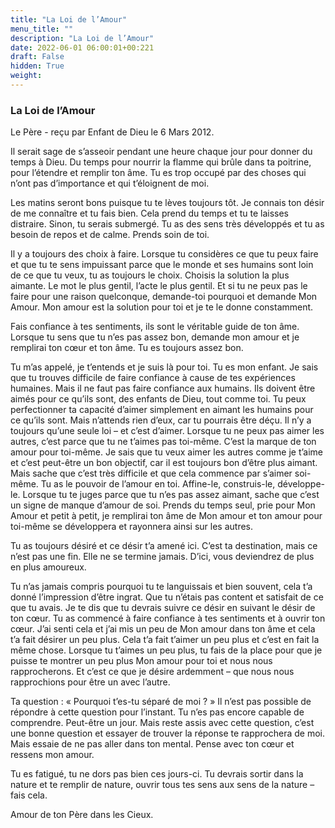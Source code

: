 ```yaml
---
title: "La Loi de l’Amour"
menu_title: ""
description: "La Loi de l’Amour"
date: 2022-06-01 06:00:01+00:221
draft: False
hidden: True
weight:
---
```

### La Loi de l’Amour

Le Père - reçu par Enfant de Dieu le 6 Mars 2012.

Il serait sage de s’asseoir pendant une heure chaque jour pour donner du temps à Dieu. Du temps pour nourrir la flamme qui brûle dans ta poitrine, pour l’étendre et remplir ton âme. Tu es trop occupé par des choses qui n’ont pas d’importance et qui t’éloignent de moi.

Les matins seront bons puisque tu te lèves toujours tôt. Je connais ton désir de me connaître et tu fais bien. Cela prend du temps et tu te laisses distraire. Sinon, tu serais submergé. Tu as des sens très développés et tu as besoin de repos et de calme. Prends soin de toi.

Il y a toujours des choix à faire. Lorsque tu considères ce que tu peux faire et que tu te sens impuissant parce que le monde et ses humains sont loin de ce que tu veux, tu as toujours le choix. Choisis la solution la plus aimante. Le mot le plus gentil, l’acte le plus gentil. Et si tu ne peux pas le faire pour une raison quelconque, demande-toi pourquoi et demande Mon Amour. Mon amour est la solution pour toi et je te le donne constamment.

Fais confiance à tes sentiments, ils sont le véritable guide de ton âme. Lorsque tu sens que tu n’es pas assez bon, demande mon amour et je remplirai ton cœur et ton âme. Tu es toujours assez bon.

Tu m’as appelé, je t’entends et je suis là pour toi. Tu es mon enfant. Je sais que tu trouves difficile de faire confiance à cause de tes expériences humaines. Mais il ne faut pas faire confiance aux humains. Ils doivent être aimés pour ce qu’ils sont, des enfants de Dieu, tout comme toi. Tu peux perfectionner ta capacité d’aimer simplement en aimant les humains pour ce qu’ils sont. Mais n’attends rien d’eux, car tu pourrais être déçu. Il n’y a toujours qu’une seule loi – et c’est d’aimer. Lorsque tu ne peux pas aimer les autres, c’est parce que tu ne t’aimes pas toi-même. C’est la marque de ton amour pour toi-même. Je sais que tu veux aimer les autres comme je t’aime et c’est peut-être un bon objectif, car il est toujours bon d’être plus aimant. Mais sache que c’est très difficile et que cela commence par s’aimer soi-même. Tu as le pouvoir de l’amour en toi. Affine-le, construis-le, développe-le. Lorsque tu te juges parce que tu n’es pas assez aimant, sache que c’est un signe de manque d’amour de soi. Prends du temps seul, prie pour Mon Amour et petit à petit, je remplirai ton âme de Mon amour et ton amour pour toi-même se développera et rayonnera ainsi sur les autres.

Tu as toujours désiré et ce désir t’a amené ici. C’est ta destination, mais ce n’est pas une fin. Elle ne se termine jamais. D’ici, vous deviendrez de plus en plus amoureux.

Tu n’as jamais compris pourquoi tu te languissais et bien souvent, cela t’a donné l’impression d’être ingrat. Que tu n’étais pas content et satisfait de ce que tu avais. Je te dis que tu devrais suivre ce désir en suivant le désir de ton cœur. Tu as commencé à faire confiance à tes sentiments et à ouvrir ton cœur. J’ai senti cela et j’ai mis un peu de Mon amour dans ton âme et cela t’a fait désirer un peu plus. Cela t’a fait t’aimer un peu plus et c’est en fait la même chose. Lorsque tu t’aimes un peu plus, tu fais de la place pour que je puisse te montrer un peu plus Mon amour pour toi et nous nous rapprocherons. Et c’est ce que je désire ardemment – que nous nous rapprochions pour être un avec l’autre.

Ta question : « Pourquoi t’es-tu séparé de moi ? » Il n’est pas possible de répondre à cette question pour l’instant. Tu n’es pas encore capable de comprendre. Peut-être un jour. Mais reste assis avec cette question, c’est une bonne question et essayer de trouver la réponse te rapprochera de moi. Mais essaie de ne pas aller dans ton mental. Pense avec ton cœur et ressens mon amour.

Tu es fatigué, tu ne dors pas bien ces jours-ci. Tu devrais sortir dans la nature et te remplir de nature, ouvrir tous tes sens aux sens de la nature – fais cela.

Amour de ton Père dans les Cieux.
